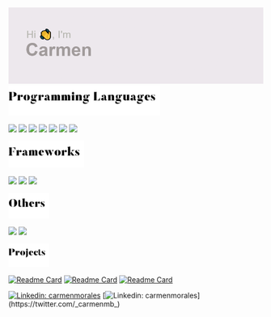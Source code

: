 <img src="header.png" width="600">

<img src="header_programming.png" width="300">

![](https://progress-bar.dev/75?title=python) 
![](https://progress-bar.dev/72?title=java) 
![](https://progress-bar.dev/70?title=kotlin) 
![](https://progress-bar.dev/45?title=php) 
![](https://progress-bar.dev/40?title=javascript) 
![](https://progress-bar.dev/35?title=c#) 
![](https://progress-bar.dev/35?title=javascript)

<img src="header_frameworks.png" width="150">

![](https://progress-bar.dev/72?title=django)
![](https://progress-bar.dev/40?title=laravel)
![](https://progress-bar.dev/20?title=fastapi)

<img src="header_others.png" width="80">

![](https://progress-bar.dev/90?title=html)
![](https://progress-bar.dev/80?title=css)

<img src="header_projects.png" width="80">


[![Readme Card](https://github-readme-stats.vercel.app/api/pin/?username=carmenmoralesb&repo=Dockerized_Museum_Project)](https://github.com/carmenmoralesb/Dockerized_Museum_Project)
[![Readme Card](https://github-readme-stats.vercel.app/api/pin/?username=carmenmoralesb&repo=django_project_covid19)](https://github.com/carmenmoralesb/django_project_covid19)
[![Readme Card](https://github-readme-stats.vercel.app/api/pin/?username=carmenmoralesb&repo=Python_Bruteforce_Practice)](https://github.com/carmenmoralesbPython_Bruteforce_Practice)


[![Linkedin: carmenmorales](https://img.shields.io/badge/-linkedin-blue?style=flat-square&logo=Linkedin&logoColor=white&link=https://www.linkedin.com/in/carmenmoralesbonet/)](https://www.linkedin.com/in/carmenmoralesbonet/)
[![Linkedin: carmenmorales](https://img.shields.io/badge/-twitter-blue?style=flat-square&logo=Twitter&logoColor=white&link=https://twitter.com/_carmenmb_)](https://twitter.com/_carmenmb_)
